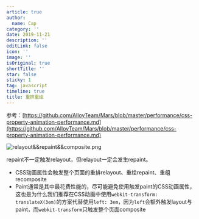 ```yaml
---
article: true
author:
  name: Cap
category: ''
date: 2019-11-21
description: ''
editLink: false
icon: ''
image: ''
isOriginal: true
shortTitle: ''
star: false
sticky: 1
tag: javascript
timeline: true
title: 重排重绘
---
```




  参考：[https://github.com/AlloyTeam/Mars/blob/master/performance/css-property-animation-performance.md](https://github.com/AlloyTeam/Mars/blob/master/performance/css-property-animation-performance.md)

![relayout&&repaint&&composite.png](https://cdn.nlark.com/yuque/0/2019/png/297368/1574304166487-08c0ee90-8778-465e-861b-ca07e18f10a4.png#align=left&display=inline&height=684&name=relayout%26%26repaint%26%26composite.png&originHeight=684&originWidth=872&size=18498&status=done&width=872)

repaint不一定触发relayout，但relayout一定会发生repaint。

- CSS动画属性会触发整个页面的重排relayout、重绘repaint、重组recomposite
- Paint通常是其中最花费性能的，尽可能避免使用触发paint的CSS动画属性，这也是为什么我们推荐在CSS动画中使用`webkit-transform: translateX(3em)`的方案代替使用`left: 3em`，因为`left`会额外触发layout与paint，而`webkit-transform`只触发整个页面composite
